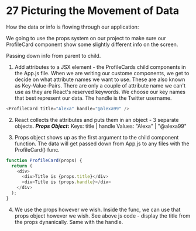 # 27 Picturing the Movement of Data

How the data or info is flowing through our application:

We going to use the props system on our project to make sure our ProfileCard component show some slightly different info on the screen.

Passing down info from parent to child.

1. Add attributes to a JSX element - the ProfileCards child components in the App.js file.
   When we are writing our custome components, we get to decide on what attribute names we want to use. These are also known as Key-Value-Pairs. There are only a couple of attribute name we can't use as they are React's reserved keywords. We choose our key names that best represent our data. The handle is the Twitter username.

```js
<ProfileCard title="Alexa" handle="@alexa99" />
```

2. React collects the attributes and puts them in an object - 3 separate objects.
   **_Props Object:_**
   Keys: title | handle
   Values: "Alexa" | "@alexa99"

3. Props object shows up as the first argument to the child component function.
   The data will get passed down from App.js to any files with the ProfileCard() func.

```js
function ProfileCard(props) {
  return (
    <div>
      <div>Title is {props.title}</div>
      <div>Title is {props.handle}</div>
    </div>
  );
}
```

4. We use the props however we wish.
   Inside the func, we can use that props object however we wish.
   See above js code - display the title from the props dynanically. Same with the handle.
